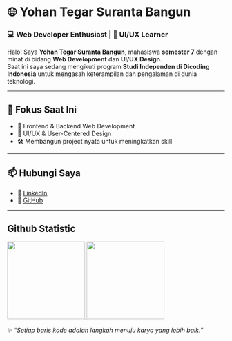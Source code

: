 # 🌐 Yohan Tegar Suranta Bangun

### 💻 Web Developer Enthusiast | 🎨 UI/UX Learner  

Halo! Saya **Yohan Tegar Suranta Bangun**, mahasiswa **semester 7** dengan minat di bidang **Web Development** dan **UI/UX Design**.  
Saat ini saya sedang mengikuti program **Studi Independen di Dicoding Indonesia** untuk mengasah keterampilan dan pengalaman di dunia teknologi.  

---

## 🚀 Fokus Saat Ini
- 🌱 Frontend & Backend Web Development  
- 🎨 UI/UX & User-Centered Design  
- 🛠️ Membangun project nyata untuk meningkatkan skill  

---

## 📫 Hubungi Saya
- 🔗 [LinkedIn](https://www.linkedin.com/in/yohan-bangun-908793253/)  
- 🐙 [GitHub](https://github.com/Yohan141)  

---
## Github Statistic
<p align="left">
<a href="https://github.com/Yohan141">
  <img height="180em" src="https://github-readme-stats-eight-theta.vercel.app/api?username=Yohan141&show_icons=true&theme=algolia&include_all_commits=true&count_private=true"/>
  <img height="180em" src="https://github-readme-stats-eight-theta.vercel.app/api/top-langs/?username=Yohan141&layout=compact&theme=algolia"/>
</a>
</p>

✨ *“Setiap baris kode adalah langkah menuju karya yang lebih baik.”*  
